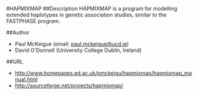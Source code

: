 #HAPMIXMAP
##Description
HAPMIXMAP is a program for modelling extended haplotypes in genetic association studies, similar to the FASTPHASE program.

##Author
* Paul McKeigue (email: paul.mckeigue@ucd.ie)
* David O'Donnell (University College Dublin, Ireland)

##URL
* http://www.homepages.ed.ac.uk/pmckeigu/hapmixmap/hapmixmap_manual.html
* http://sourceforge.net/projects/hapmixmap/

